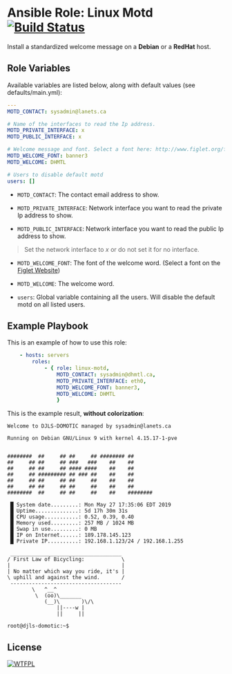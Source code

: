 # Ansible Role: Linux Motd [![Build Status](https://travis-ci.org/lucasmaurice/ansible-role-linux-motd.svg?branch=master)](https://travis-ci.org/lucasmaurice/ansible-role-linux-motd)

Install a standardized welcome message on a **Debian** or a **RedHat** host.

## Role Variables

Available variables are listed below, along with default values (see defaults/main.yml):

```yaml
---
MOTD_CONTACT: sysadmin@lanets.ca

# Name of the interfaces to read the Ip address.
MOTD_PRIVATE_INTERFACE: x
MOTD_PUBLIC_INTERFACE: x

# Welcome message and font. Select a font here: http://www.figlet.org/fontdb.cgi
MOTD_WELCOME_FONT: banner3
MOTD_WELCOME: DHMTL

# Users to disable default motd
users: []
```

- `MOTD_CONTACT`: The contact email address to show.

- `MOTD_PRIVATE_INTERFACE`: Network interface you want to read the private Ip address to show.

- `MOTD_PUBLIC_INTERFACE`: Network interface you want to read the public Ip address to show.

> Set the network interface to *x* or do not set it for no interface.

- `MOTD_WELCOME_FONT`: The font of the welcome word. (Select a font on the [Figlet Website](http://www.figlet.org/fontdb.cgi))

- `MOTD_WELCOME`: The welcome word.

- `users`: Global variable containing all the users. Will disable the default motd on all listed users.

## Example Playbook

This is an example of how to use this role:

```yaml
    - hosts: servers
        roles:
            - { role: linux-motd,
                MOTD_CONTACT: sysadmin@dhmtl.ca,
                MOTD_PRIVATE_INTERFACE: eth0,
                MOTD_WELCOME_FONT: banner3,
                MOTD_WELCOME: DHMTL
                }
```

This is the example result, **without colorization**:

```text
Welcome to DJLS-DOMOTIC managed by sysadmin@lanets.ca

Running on Debian GNU/Linux 9 with kernel 4.15.17-1-pve


########  ##     ## ##     ## ######## ##
##     ## ##     ## ###   ###    ##    ##
##     ## ##     ## #### ####    ##    ##
##     ## ######### ## ### ##    ##    ##
##     ## ##     ## ##     ##    ##    ##
##     ## ##     ## ##     ##    ##    ##
########  ##     ## ##     ##    ##    ########

 █ System date.........: Mon May 27 17:35:06 EDT 2019
 █ Uptime..............: 5d 17h 30m 31s
 █ CPU usage...........: 0.52, 0.39, 0.40
 █ Memory used.........: 257 MB / 1024 MB
 █ Swap in use.........: 0 MB 
 █ IP on Internet......: 189.178.145.123
 █ Private IP..........: 192.168.1.123/24 / 192.168.1.255

 ____________________________________
/ First Law of Bicycling:            \
|                                    |
| No matter which way you ride, it's |
\ uphill and against the wind.       /
 ------------------------------------
        \   ^__^
         \  (oo)\_______
            (__)\       )\/\
                ||----w |
                ||     ||

root@djls-domotic:~$
```

## License

[![WTFPL](http://www.wtfpl.net/wp-content/uploads/2012/12/wtfpl-badge-1.png)](https://http://www.wtfpl.net)
